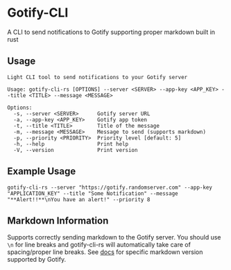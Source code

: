 # Gotify-CLI

A CLI to send notifications to Gotify supporting proper markdown built in rust

## Usage

```
Light CLI tool to send notifications to your Gotify server

Usage: gotify-cli-rs [OPTIONS] --server <SERVER> --app-key <APP_KEY> --title <TITLE> --message <MESSAGE>

Options:
  -s, --server <SERVER>      Gotify server URL
  -a, --app-key <APP_KEY>    Gotify app token
  -t, --title <TITLE>        Title of the message
  -m, --message <MESSAGE>    Message to send (supports markdown)
  -p, --priority <PRIORITY>  Priority level [default: 5]
  -h, --help                 Print help
  -V, --version              Print version
```

## Example Usage

```
gotify-cli-rs --server "https://gotify.randomserver.com" --app-key "APPLICATION_KEY" --title "Some Notification" --message "**Alert!!**\nYou have an alert!" --priority 8
```

## Markdown Information

Supports correctly sending markdown to the Gotify server. You should use `\n` for line breaks and gotify-cli-rs will automatically take care of spacing/proper line breaks. See [docs](https://github.github.com/gfm/) for specific markdown version supported by Gotify.
